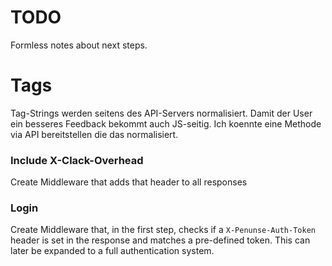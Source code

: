 # TODO

Formless notes about next steps.

# Tags

Tag-Strings werden seitens des API-Servers normalisiert. Damit der User ein besseres Feedback bekommt auch JS-seitig. Ich koennte eine Methode via API bereitstellen die das normalisiert.


### Include X-Clack-Overhead

Create Middleware that adds that header to all responses


### Login

Create Middleware that, in the first step, checks if a `X-Penunse-Auth-Token` header is set in the response and matches a pre-defined token. This can later be expanded to a full authentication system.
